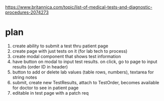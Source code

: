 https://www.britannica.com/topic/list-of-medical-tests-and-diagnostic-procedures-2074273

# plan
1. create ability to submit a test thru patient page
2. create page with just tests on it (for lab tech to process)
3. create modal component that shows test information
4. have button on modal to input test results. on click, go to page to input results (order ID in header)
5. button to add or delete lab values (table rows, numbers), textarea for string notes
6. submit, create new TestResults, attach to TestOrder, becomes available for doctor to see in patient page
7. editable in test page with a patch req